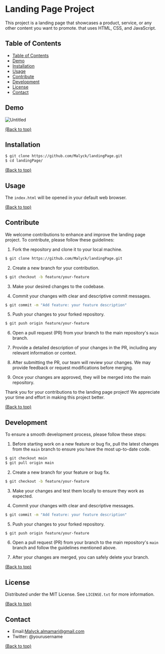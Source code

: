 # Landing Page Project

This project is a landing page that showcases a product, service, or any other content you want to promote. that uses HTML, CSS, and JavaScript.

## Table of Contents
- [Table of Contents](#Table-of-Contents)
- [Demo](#demo)
- [Installation](#Installation)
- [Usage](#usage)
- [Contribute](#contributing)
- [Development](#Development)
- [License](#license)
- [Contact](#Contact)

## Demo

![Untitled](https://github.com/Malyck/landingPage/assets/42318084/268be1aa-861c-4330-97bd-77d2ce58f43b)


[(Back to top)](#table-of-contents)



## Installation


```bash
$ git clone https://github.com/Malyck/landingPage.git
$ cd landingPage/
```

[(Back to top)](#table-of-contents)


## Usage

The `index.html` will be opened in your default web browser.

[(Back to top)](#table-of-contents)


## Contribute


We welcome contributions to enhance and improve the landing page project. To contribute, please follow these guidelines:

1. Fork the repository and clone it to your local machine.
```bash
$ git clone https://github.com/Malyck/landingPage.git
```

2. Create a new branch for your contribution.
```bash
$ git checkout -b feature/your-feature
```

3. Make your desired changes to the codebase.

4. Commit your changes with clear and descriptive commit messages.
```bash
$ git commit -m "Add feature: your feature description"
```

5. Push your changes to your forked repository.
```bash
$ git push origin feature/your-feature
```

6. Open a pull request (PR) from your branch to the main repository's `main` branch.

7. Provide a detailed description of your changes in the PR, including any relevant information or context.

8. After submitting the PR, our team will review your changes. We may provide feedback or request modifications before merging.

9. Once your changes are approved, they will be merged into the main repository.

Thank you for your contributions to the landing page project! We appreciate your time and effort in making this project better.


[(Back to top)](#table-of-contents)


## Development

To ensure a smooth development process, please follow these steps:

1. Before starting work on a new feature or bug fix, pull the latest changes from the `main` branch to ensure you have the most up-to-date code.
```bash
$ git checkout main
$ git pull origin main
```

2. Create a new branch for your feature or bug fix.
```bash
$ git checkout -b feature/your-feature
```

3. Make your changes and test them locally to ensure they work as expected.

4. Commit your changes with clear and descriptive messages.
```bash
$ git commit -m "Add feature: your feature description"
```

5. Push your changes to your forked repository.
```bash
$ git push origin feature/your-feature
```

6. Open a pull request (PR) from your branch to the main repository's `main` branch and follow the guidelines mentioned above.

7. After your changes are merged, you can safely delete your branch.




[(Back to top)](#table-of-contents)

## License

Distributed under the MIT License. See `LICENSE.txt` for more information.



[(Back to top)](#table-of-contents)

 

## Contact

* Email:Malyck.almamari@gmail.com
* Twitter: @yourusername

[(Back to top)](#table-of-contents)

